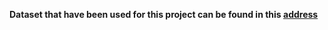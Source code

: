 **Dataset that have been used for this project can be found in this [address](https://www.kaggle.com/nicapotato/womens-ecommerce-clothing-reviews)** 

